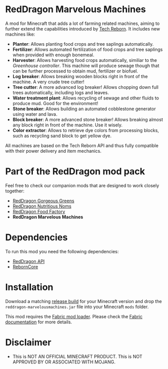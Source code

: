 # RedDragon Marvelous Machines

A mod for Minecraft that adds a lot of farming related machines, aiming to further extend the capabilities introduced by [Tech Reborn](https://github.com/TechReborn/TechReborn). It includes new machines like:

* **Planter**: Allows planting food crops and tree saplings automatically.
* **Fertilizer**: Allows automated fertilization of food crops and tree saplings when provided with enough bonemeal.
* **Harvester**: Allows harvesting food crops automatically, similiar to the *Greenhouse controller*. This machine will produce sewage though that can be further processed to obtain mud, fertilizer or biofuel.
* **Log breaker**: Allows breaking wooden blocks right in front of the machine. A very crude tree cutter!
* **Tree cutter**: A more advanced log breaker! Allows chopping down full trees automatically, including logs and leaves.
* **Water treatment plant**: Allows recycling of sewage and other fluids to produce mud. Good for the environment!
* **Stone breaker**: Allows building an automated cobblestone generator using water and lava.
* **Block breaker**: A more advanced stone breaker! Allows breaking almost any block right in front of the machine. Use it wisely.
* **Color extractor**: Allows to retrieve dye colors from processing blocks, such as recycling sand block to get yellow dye.

All machines are based on the Tech Reborn API and thus fully compatible with their power delivery and item mechanics.

# Part of the RedDragon mod pack
Feel free to check our companion mods that are designed to work closely together:

* [RedDragon Gorgeous Greens](https://github.com/TeamRedDragon/RedDragon-Gorgeous-Greens)
* [RedDragon Nutritious Noms](https://github.com/TeamRedDragon/RedDragon-Nutritious-Noms)
* [RedDragon Food Factory](https://github.com/TeamRedDragon/RedDragon-Food-Factory)
* **RedDragon Marvelous Machines**

# Dependencies

To run this mod you need the following dependencies:

* [RedDragon API](https://github.com/TeamRedDragon/RedDragon-API)
* [RebornCore](https://github.com/TechReborn/RebornCore)

# Installation

Download a matching [release build](https://github.com/TeamRedDragon/RedDragon-Marvelous-Machines/releases) for your Minecraft version and drop the `reddragon-marvelousmachines.jar` file into your Minecraft `mods` folder.

This mod requires the [Fabric mod loader](https://fabricmc.net/use/). Please check the [Fabric documentation](https://fabricmc.net/wiki/install) for more details.

# Disclaimer

* This is NOT AN OFFICIAL MINECRAFT PRODUCT. This is NOT APPROVED BY OR ASSOCIATED WITH MOJANG.
